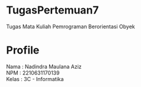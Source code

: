 # TugasPertemuan7
Tugas Mata Kuliah Pemrograman Berorientasi Obyek

# Profile
Nama  : Nadindra Maulana Aziz <br>
NPM   : 2210631170139 <br>
Kelas : 3C - Informatika <br>
